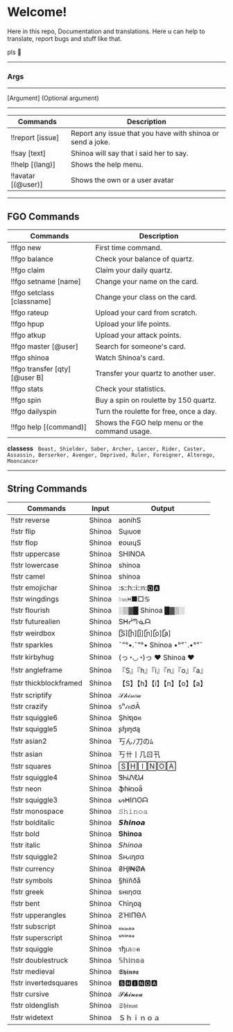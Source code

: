 # Welcome!
Here in this repo, Documentation and translations. Here u can help to translate, report bugs and stuff like that.

pls 💖
***

### Args

***
 [Argument]
 (Optional argument)

***
 | Commands | Description |
 | --- | --- |
 | !!report [issue]		|	Report any issue that you have with shinoa or send a joke.|
 | !!say [text]			|	Shinoa will say that i said her to say.|
 | !!help [(lang)]		|	Shows the help menu.|
 | !!avatar [(@user)]	|	Shows the own or a user avatar|

***
## FGO Commands
  | Commands | Description |
  | --- | --- |
  | !!fgo new 						|First time command. |
  | !!fgo balance 					|Check your balance of quartz.|
  | !!fgo claim 					|Claim your daily quartz. |
  | !!fgo setname [name]			|Change your name on the card.|
  | !!fgo setclass [classname]		|Change your class on the card. |
  | !!fgo rateup 					|Upload your card from scratch.|
  | !!fgo hpup 						|Upload your life points.|
  | !!fgo atkup 					|Upload your attack points. |
  | !!fgo master [@user]			|Search for someone's card. 	|
  | !!fgo shinoa 					|Watch Shinoa's card.|
  | !!fgo transfer [qty][@user B]	|Transfer your quartz to another user. |
  | !!fgo stats 					|Check your statistics. |
  | !!fgo spin 						|Buy a spin on roulette by 150 quartz.|
  | !!fgo dailyspin					|Turn the roulette for free, once a day.|
  | !!fgo help [(command)]			|Shows the FGO help menu or the command usage.|

**classess**
  ` Beast, Shielder, Saber, Archer, Lancer, Rider, Caster, Assassin, Berserker, Avenger, Deprived, Ruler, Foreigner, Alterego, Mooncancer`
  
  ***
## String Commands
  | Commands | Input | Output |
  | --- | --- | --- |
   | !!str reverse  |  Shinoa  |  aonihS | 
 | !!str flip  |  Shinoa  |  Sɥıuoɐ | 
 | !!str flop  |  Shinoa  |  ɐouıɥS | 
 | !!str uppercase  |  Shinoa  |  SHINOA | 
 | !!str lowercase  |  Shinoa  |  shinoa | 
 | !!str camel  |  Shinoa  |  shinoa | 
 | !!str emojichar  |  Shinoa  |  :s::h::i::n::o2::a: | 
 | !!str wingdings  |  Shinoa  |  💧︎♒︎♓︎■︎□︎♋︎ | 
 | !!str flourish  |  Shinoa  |  ░▒▓█ Shinoa █▓▒░ | 
 | !!str futurealien  |  Shinoa  |  Sᕼᓰᘉᓍᗩ | 
 | !!str weirdbox  |  Shinoa  |  [̲̅S][̲̅h][̲̅i][̲̅n][̲̅o][̲̅a]| 
 | !!str sparkles  |  Shinoa  |  ˜”°•.˜”°• Shinoa •°”˜.•°”˜ | 
 | !!str kirbyhug  |  Shinoa  |  (っ◔◡◔)っ :hearts: Shinoa :hearts: | 
 | !!str angleframe  |  Shinoa  |  『S』『h』『i』『n』『o』『a』 | 
 | !!str thickblockframed  |  Shinoa  |  【S】【h】【i】【n】【o】【a】 | 
 | !!str scriptify  |  Shinoa  |  𝒮𝒽𝒾𝓃𝑜𝒶 | 
 | !!str crazify  |  Shinoa  |  𝕤ʰ𝒾𝔫σÃ | 
 | !!str squiggle6  |  Shinoa  |  Şhiຖ໐ค | 
 | !!str squiggle5  |  Shinoa  |  ʂɧıŋơą | 
 | !!str asian2  |  Shinoa  |  丂んﾉ刀のﾑ | 
 | !!str asian  |  Shinoa  |  丂卄丨几ㄖ卂| 
 | !!str squares  |  Shinoa  |  🅂🄷🄸🄽🄾🄰 | 
 | !!str squiggle4  |  Shinoa  |  ᏕᏂᎥᏁᎧᏗ | 
 | !!str neon  |  Shinoa  |  ֆɦɨռօǟ | 
 | !!str squiggle3  |  Shinoa  |  ᔕᕼIᑎOᗩ | 
 | !!str monospace  |  Shinoa  |  𝚂𝚑𝚒𝚗𝚘𝚊 | 
 | !!str bolditalic  |  Shinoa  |  𝙎𝙝𝙞𝙣𝙤𝙖 | 
 | !!str bold  |  Shinoa  |  𝐒𝐡𝐢𝐧𝐨𝐚 | 
 | !!str italic  |  Shinoa  |  𝘚𝘩𝘪𝘯𝘰𝘢 | 
 | !!str squiggle2  |  Shinoa  |  Sԋιɳσα | 
 | !!str currency  |  Shinoa  |  ₴Ⱨł₦Ø₳| 
 | !!str symbols  |  Shinoa  |  §hïñðå | 
 | !!str greek  |  Shinoa  |  ѕнιησα | 
 | !!str bent  |  Shinoa  |  Ϛհìղօą | 
 | !!str upperangles  |  Shinoa  |  ƧΉIПӨΛ | 
 | !!str subscript  |  Shinoa  |  ₛₕᵢₙₒₐ | 
 | !!str superscript  |  Shinoa  |  ˢʰⁱⁿᵒᵃ | 
 | !!str squiggle  |  Shinoa  |  รђเภ๏ค | 
 | !!str doublestruck  |  Shinoa  |  𝕊𝕙𝕚𝕟𝕠𝕒 | 
 | !!str medieval  |  Shinoa  |  𝕾𝖍𝖎𝖓𝖔𝖆 | 
 | !!str invertedsquares  |  Shinoa  |  🆂🅷🅸🅽:o2::a:| 
 | !!str cursive  |  Shinoa  |  𝓢𝓱𝓲𝓷𝓸𝓪 | 
 | !!str oldenglish  |  Shinoa  |  𝔖𝔥𝔦𝔫𝔬𝔞 | 
 | !!str widetext  |  Shinoa  |  Ｓｈｉｎｏａ  |
